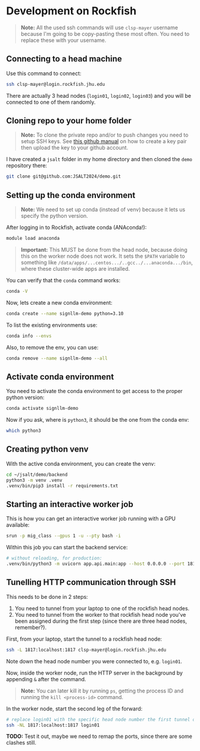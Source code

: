 # Development on Rockfish

> **Note:** All the used ssh commands will use `clsp-mayer` username because I'm going to be copy-pasting these most often. You need to replace these with your username.


## Connecting to a head machine

Use this command to connect:

```bash
ssh clsp-mayer@login.rockfish.jhu.edu
```

There are actually 3 head nodes (`login01`, `login02`, `login03`) and you will be connected to one of them randomly.


## Cloning repo to your home folder

> **Note:** To clone the private repo and/or to push changes you need to setup SSH keys. See [this github manual](https://docs.github.com/en/authentication/connecting-to-github-with-ssh/generating-a-new-ssh-key-and-adding-it-to-the-ssh-agent) on how to create a key pair then upload the key to your github account.

I have created a `jsalt` folder in my home directory and then cloned the `demo` repository there:

```bash
git clone git@github.com:JSALT2024/demo.git
```


## Setting up the conda environment

> **Note:** We need to set up conda (instead of venv) because it lets us specify the python version.

After logging in to Rockfish, activate conda (ANAconda!):

```bash
module load anaconda
```

> **Important:** This MUST be done from the head node, because doing this on the worker node does not work. It sets the `$PATH` variable to something like `/data/apps/...centos.../..gcc../...anaconda.../bin`, where these cluster-wide apps are installed.

You can verify that the `conda` command works:

```bash
conda -V
```

Now, lets create a new conda environment:

```bash
conda create --name signllm-demo python=3.10
```

To list the existing environments use:

```bash
conda info --envs
```

Also, to remove the env, you can use:

```bash
conda remove --name signllm-demo --all
```


## Activate conda environment

You need to activate the conda environment to get access to the proper python version:

```bash
conda activate signllm-demo
```

Now if you ask, where is `python3`, it should be the one from the conda env:

```bash
which python3
```


## Creating python venv

With the active conda environment, you can create the venv:

```bash
cd ~/jsalt/demo/backend
python3 -m venv .venv
.venv/bin/pip3 install -r requirements.txt
```


## Starting an interactive worker job

This is how you can get an interactive worker job running with a GPU available:

```bash
srun -p mig_class --gpus 1 -u --pty bash -i
```

Within this job you can start the backend service:

```bash
# without reloading, for production:
.venv/bin/python3 -m uvicorn app.api.main:app --host 0.0.0.0 --port 1817
```


## Tunelling HTTP communication through SSH

This needs to be done in 2 steps:

1. You need to tunnel from your laptop to one of the rockfish head nodes.
2. You need to tunnel from the worker to that rockfish head node you've been assigned during the first step (since there are three head nodes, remember?).

First, from your laptop, start the tunnel to a rockfish head node:

```bash
ssh -L 1817:localhost:1817 clsp-mayer@login.rockfish.jhu.edu
```

Note down the head node number you were connected to, e.g. `login01`.

Now, inside the worker node, run the HTTP server in the background by appending `&` after the command.

> **Note:** You can later kill it by running `ps`, getting the process ID and running the `kill <process-id>` command.

In the worker node, start the second leg of the forward:

```bash
# replace login01 with the specific head node number the first tunnel openned to
ssh -NL 1817:localhost:1817 login01
```

**TODO:** Test it out, maybe we need to remap the ports, since there are some clashes still.

